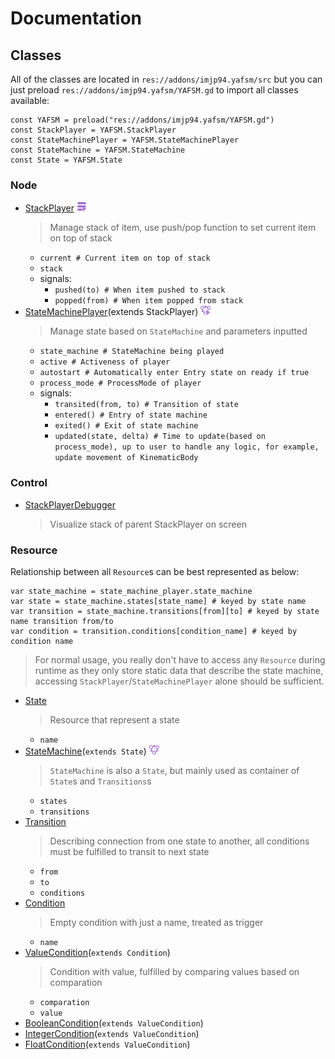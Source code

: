 # Documentation

## Classes

All of the classes are located in `res://addons/imjp94.yafsm/src` but you can just preload `res://addons/imjp94.yafsm/YAFSM.gd` to import all classes available:

```gdscript
const YAFSM = preload("res://addons/imjp94.yafsm/YAFSM.gd")
const StackPlayer = YAFSM.StackPlayer
const StateMachinePlayer = YAFSM.StateMachinePlayer
const StateMachine = YAFSM.StateMachine
const State = YAFSM.State
```

### Node

- [StackPlayer](src/StackPlayer.gd) ![StackPlayer icon](assets/icons/stack_player_icon.png)
  > Manage stack of item, use push/pop function to set current item on top of stack
  - `current # Current item on top of stack`
  - `stack`
  - signals:
    - `pushed(to) # When item pushed to stack`
    - `popped(from) # When item popped from stack`
- [StateMachinePlayer](src/StateMachinePlayer.gd)(extends StackPlayer) ![StateMachinePlayer icon](assets/icons/state_machine_player_icon.png)
  > Manage state based on `StateMachine` and parameters inputted
  - `state_machine # StateMachine being played`
  - `active # Activeness of player`
  - `autostart # Automatically enter Entry state on ready if true`
  - `process_mode # ProcessMode of player`
  - signals:
    - `transited(from, to) # Transition of state`
    - `entered() # Entry of state machine`
    - `exited() # Exit of state machine`
    - `updated(state, delta) # Time to update(based on process_mode), up to user to handle any logic, for example, update movement of KinematicBody`

### Control

- [StackPlayerDebugger](src/debugger/StackPlayerDebugger.gd)
  > Visualize stack of parent StackPlayer on screen

### Resource

Relationship between all `Resource`s can be best represented as below:

```gdscript
var state_machine = state_machine_player.state_machine
var state = state_machine.states[state_name] # keyed by state name
var transition = state_machine.transitions[from][to] # keyed by state name transition from/to
var condition = transition.conditions[condition_name] # keyed by condition name
```

> For normal usage, you really don't have to access any `Resource` during runtime as they only store static data that describe the state machine, accessing `StackPlayer`/`StateMachinePlayer` alone should be sufficient.

- [State](src/states/State.gd)
  > Resource that represent a state
  - `name`
- [StateMachine](src/states/StateMachine.gd)(`extends State`) ![StateMachine icon](assets/icons/state_machine_icon.png)
  > `StateMachine` is also a `State`, but mainly used as container of `State`s and `Transitions`s
  - `states`
  - `transitions`
- [Transition](src/transitions/Transition.gd)
  > Describing connection from one state to another, all conditions must be fulfilled to transit to next state
  - `from`
  - `to`
  - `conditions`
- [Condition](src/conditions/Condition.gd)
  > Empty condition with just a name, treated as trigger
  - `name`
- [ValueCondition](src/conditions/ValueCondition.gd)(`extends Condition`)
  > Condition with value, fulfilled by comparing values based on comparation
  - `comparation`
  - `value`
- [BooleanCondition](src/conditions/BooleanCondition.gd)(`extends ValueCondition`)
- [IntegerCondition](src/conditions/IntegerCondition.gd)(`extends ValueCondition`)
- [FloatCondition](src/conditions/FloatCondition.gd)(`extends ValueCondition`)
